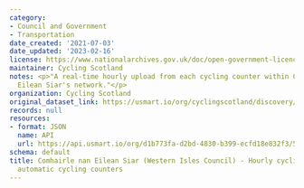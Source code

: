 ```yaml
---
category:
- Council and Government
- Transportation
date_created: '2021-07-03'
date_updated: '2023-02-16'
license: https://www.nationalarchives.gov.uk/doc/open-government-licence/version/3/
maintainer: Cycling Scotland
notes: <p>"A real-time hourly upload from each cycling counter within Comhairle nan
  Eilean Siar's network."</p>
organization: Cycling Scotland
original_dataset_link: https://usmart.io/org/cyclingscotland/discovery/discovery-view-detail/2f431f6f-5fea-42a5-9504-7f1c0c7ce67d
records: null
resources:
- format: JSON
  name: API
  url: https://api.usmart.io/org/d1b773fa-d2bd-4830-b399-ecfd18e832f3/5376053f-a413-47b6-9310-9d43bba464e9/1/urql
schema: default
title: Comhairle nan Eilean Siar (Western Isles Council) - Hourly cycling counts from
  automatic cycling counters
---
```

